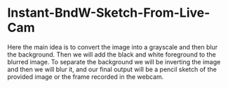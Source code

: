 # Instant-BndW-Sketch-From-Live-Cam
Here the main idea is to convert the image into a grayscale and then blur the background. Then we will add the black and white foreground to the blurred image. To separate the background we will be inverting the image and then we will blur it, and our final output will be a pencil sketch of the provided image or the frame recorded in the webcam.
